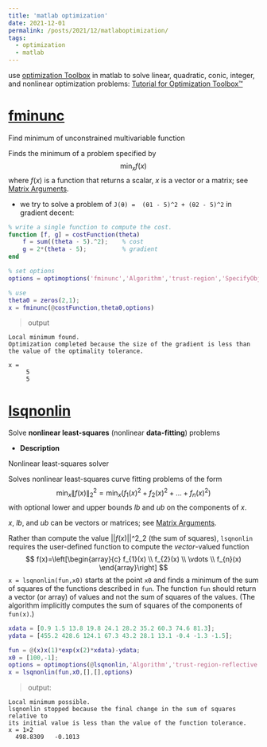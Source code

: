 ```yaml
---
title: 'matlab optimization'
date: 2021-12-01
permalink: /posts/2021/12/matlaboptimization/
tags:
  - optimization
  - matlab
---
```


use [optimization Toolbox](https://www.mathworks.com/help/optim/index.html) in matlab to solve linear, quadratic, conic, integer, and nonlinear optimization problems:  [Tutorial for Optimization Toolbox™](https://www.mathworks.com/help/optim/ug/optimization-toolbox-tutorial.html)



# [fminunc](https://www.mathworks.com/help/optim/ug/fminunc.html)

Find minimum of unconstrained multivariable function

Finds the minimum of a problem specified by 
$$
\min _{x} f(x)
$$
where *f*(*x*) is a function that returns a scalar, *x* is a vector or a matrix; see [Matrix Arguments](https://www.mathworks.com/help/optim/ug/matrix-arguments.html).

- we try to solve a problem of `J(θ) =  (θ1 - 5)^2 + (θ2 - 5)^2` in gradient decent:

```matlab
% write a single function to compute the cost.
function [f, g] = costFunction(theta)
	f = sum((theta - 5).^2);	% cost
	g = 2*(theta - 5);			% gradient
end

% set options
options = optimoptions('fminunc','Algorithm','trust-region','SpecifyObjectiveGradient',true);

% use 
theta0 = zeros(2,1);  
x = fminunc(@costFunction,theta0,options)
```

> output

```
Local minimum found.
Optimization completed because the size of the gradient is less than
the value of the optimality tolerance.

x =
     5
     5
```



# [lsqnonlin](https://www.mathworks.com/help/optim/ug/lsqnonlin.html)

Solve **nonlinear least-squares** (nonlinear **data-fitting**) problems

- **Description**

Nonlinear least-squares solver

Solves nonlinear least-squares curve fitting problems of the form
$$
\min _{x}\|f(x)\|_{2}^{2}=\min _{x}\left(f_{1}(x)^{2}+f_{2}(x)^{2}+\ldots+f_{n}(x)^{2}\right)
$$
with optional lower and upper bounds *lb* and *ub* on the components of *x*.

*x*, *lb*, and *ub* can be vectors or matrices; see [Matrix Arguments](https://www.mathworks.com/help/optim/ug/matrix-arguments.html).

Rather than compute the value ||*f*(*x*)||^2_2 (the sum of squares), `lsqnonlin` requires the user-defined function to compute the *vector*-valued function
$$
f(x)=\left[\begin{array}{c}
f_{1}(x) \\
f_{2}(x) \\
\vdots \\
f_{n}(x)
\end{array}\right]
$$
`x = lsqnonlin(fun,x0)` starts at the point `x0` and finds a minimum of the sum of squares of the functions described in `fun`. The function `fun` should return a vector (or array) of values and not the sum of squares of the values. (The algorithm implicitly computes the sum of squares of the components of `fun(x)`.)

```matlab
xdata = [0.9 1.5 13.8 19.8 24.1 28.2 35.2 60.3 74.6 81.3];
ydata = [455.2 428.6 124.1 67.3 43.2 28.1 13.1 -0.4 -1.3 -1.5];

fun = @(x)x(1)*exp(x(2)*xdata)-ydata;
x0 = [100,-1];
options = optimoptions(@lsqnonlin,'Algorithm','trust-region-reflective');
x = lsqnonlin(fun,x0,[],[],options)
```

>output:

```
Local minimum possible.
lsqnonlin stopped because the final change in the sum of squares relative to 
its initial value is less than the value of the function tolerance.
x = 1×2
  498.8309   -0.1013
```



